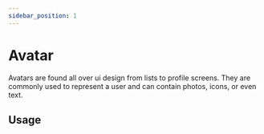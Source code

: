 ```yaml
---
sidebar_position: 1
---
```


# Avatar

Avatars are found all over ui design from lists to profile screens. They are commonly used to represent a user and can contain photos, icons, or even text.


## Usage

